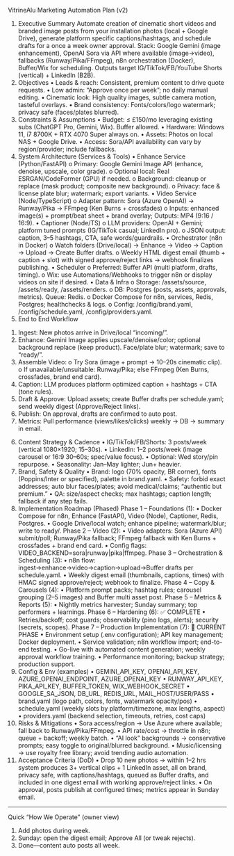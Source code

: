 VitrineAlu Marketing Automation Plan (v2)
1) Executive Summary
Automate creation of cinematic short videos and branded image posts from your installation photos (local + Google Drive), generate platform specific captions/hashtags, and schedule drafts for a once a week owner approval. Stack: Google Gemini (image enhancement), OpenAI Sora via API where available (image→video), fallbacks (Runway/Pika/FFmpeg), n8n orchestration (Docker), Buffer/Wix for scheduling. Outputs target IG/TikTok/FB/YouTube Shorts (vertical) + LinkedIn (B2B).
2) Objectives
•	Leads & reach: Consistent, premium content to drive quote requests.
•	Low admin: “Approve once per week”; no daily manual editing.
•	Cinematic look: High quality images, subtle camera motion, tasteful overlays.
•	Brand consistency: Fonts/colors/logo watermark; privacy safe (faces/plates blurred).
3) Constraints & Assumptions
•	Budget: ≤ £150/mo leveraging existing subs (ChatGPT Pro, Gemini, Wix). Buffer allowed.
•	Hardware: Windows 11, i7 8700K + RTX 4070 Super always on.
•	Assets: Photos on local NAS + Google Drive.
•	Access: Sora/API availability can vary by region/provider; include fallbacks.
4) System Architecture (Services & Tools)
•	Enhance Service (Python/FastAPI)
o	Primary: Google Gemini Image API (enhance, denoise, upscale, color grade).
o	Optional local: Real ESRGAN/CodeFormer (GPU) if needed.
o	Background: cleanup or replace (mask product; composite new background).
o	Privacy: face & license plate blur; watermark; export variants.
•	Video Service (Node/TypeScript)
o	Adapter pattern: Sora (Azure OpenAI) → Runway/Pika → FFmpeg (Ken Burns + crossfades)
o	Inputs: enhanced image(s) + prompt/beat sheet + brand overlay; Outputs: MP4 (9:16 / 16:9).
•	Captioner (Node/TS)
o	LLM providers: OpenAI + Gemini; platform tuned prompts (IG/TikTok casual; LinkedIn pro).
o	JSON output: caption, 3–5 hashtags, CTA, safe words/guardrails.
•	Orchestrator (n8n in Docker)
o	Watch folders (Drive/local) → Enhance → Video → Caption → Upload → Create Buffer drafts.
o	Weekly HTML digest email (thumb + caption + slot) with signed approve/reject links → webhook finalizes publishing.
•	Scheduler
o	Preferred: Buffer API (multi platform, drafts, timing).
o	Wix: use Automations/Webhooks to trigger n8n or display videos on site if desired.
•	Data & Infra
o	Storage: /assets/source, /assets/ready, /assets/renders.
o	DB: Postgres (posts, assets, approvals, metrics). Queue: Redis.
o	Docker Compose for n8n, services, Redis, Postgres; healthchecks & logs.
o	Config: /config/brand.yaml, /config/schedule.yaml, /config/providers.yaml.
5) End to End Workflow
1.	Ingest: New photos arrive in Drive/local “incoming/”.
2.	Enhance: Gemini Image applies upscale/denoise/color; optional background replace (keep product). Face/plate blur; watermark; save to “ready/”.
3.	Assemble Video:
o	Try Sora (image + prompt → 10–20s cinematic clip).
o	If unavailable/unsuitable: Runway/Pika; else FFmpeg (Ken Burns, crossfades, brand end card).
4.	Caption: LLM produces platform optimized caption + hashtags + CTA (tone rules).
5.	Draft & Approve: Upload assets; create Buffer drafts per schedule.yaml; send weekly digest (Approve/Reject links).
6.	Publish: On approval, drafts are confirmed to auto post.
7.	Metrics: Pull performance (views/likes/clicks) weekly → DB → summary in email.
6) Content Strategy & Cadence
•	IG/TikTok/FB/Shorts: 3 posts/week (vertical 1080×1920; 15–30s).
•	LinkedIn: 1–2 posts/week (image carousel or 16:9 30–60s; spec/value focus).
•	Optional: Wed story/pin repurpose.
•	Seasonality: Jan–May lighter; Jun+ heavier.
7) Brand, Safety & Quality
•	Brand: logo (70% opacity, BR corner), fonts (Poppins/Inter or specified), palette in brand.yaml.
•	Safety: forbid exact addresses; auto blur faces/plates; avoid medical/claims; “authentic but premium.”
•	QA: size/aspect checks; max hashtags; caption length; fallback if any step fails.
8) Implementation Roadmap (Phased)
Phase 1 – Foundations (1):
•	Docker Compose for n8n, Enhance (FastAPI), Video (Node), Captioner, Redis, Postgres.
•	Google Drive/local watch; enhance pipeline; watermark/blur; write to ready/.
Phase 2 – Video (2):
•	Video adapters: Sora (Azure API) submit/poll; Runway/Pika fallback; FFmpeg fallback with Ken Burns + crossfades + brand end card.
•	Config flags: VIDEO_BACKEND=sora|runway|pika|ffmpeg.
Phase 3 – Orchestration & Scheduling (3):
•	n8n flow: ingest→enhance→video→caption→upload→Buffer drafts per schedule.yaml.
•	Weekly digest email (thumbnails, captions, times) with HMAC signed approve/reject; webhook to finalize.
Phase 4 – Copy & Carousels (4):
•	Platform prompt packs; hashtag rules; carousel grouping (2–5 images) and Buffer multi asset post.
Phase 5 – Metrics & Reports (5):
•	Nightly metrics harvester; Sunday summary; top performers + learnings.
Phase 6 – Hardening (6): ✅ COMPLETE
•	Retries/backoff; cost guards; observability (pino logs, alerts); security (secrets, scopes).
Phase 7 – Production Implementation (7): 🚀 CURRENT PHASE
•	Environment setup (.env configuration); API key management; Docker deployment.
•	Service validation; n8n workflow import; end-to-end testing.
•	Go-live with automated content generation; weekly approval workflow training.
•	Performance monitoring; backup strategy; production support.
9) Config & Env (examples)
•	GEMINI_API_KEY, OPENAI_API_KEY, AZURE_OPENAI_ENDPOINT, AZURE_OPENAI_KEY
•	RUNWAY_API_KEY, PIKA_API_KEY, BUFFER_TOKEN, WIX_WEBHOOK_SECRET
•	GOOGLE_SA_JSON, DB_URL, REDIS_URL, MAIL_HOST/USER/PASS
•	brand.yaml (logo path, colors, fonts, watermark opacity/pos)
•	schedule.yaml (weekly slots by platform/timezone, max lengths, aspect)
•	providers.yaml (backend selection, timeouts, retries, cost caps)
10) Risks & Mitigations
•	Sora access/region → Use Azure where available; fall back to Runway/Pika/FFmpeg.
•	API rate/cost → throttle in n8n; queue + backoff; weekly batch.
•	“AI look” backgrounds → conservative prompts; easy toggle to original/blurred background.
•	Music/licensing → use royalty free library; avoid trending audio automation.
11) Acceptance Criteria (DoD)
•	Drop 10 new photos → within 1–2 hrs system produces 3+ vertical clips + 1 LinkedIn asset, all on brand, privacy safe, with captions/hashtags, queued as Buffer drafts, and included in one digest email with working approve/reject links.
•	On approval, posts publish at configured times; metrics appear in Sunday email.
________________________________________
Quick “How We Operate” (owner view)
1.	Add photos during week.
2.	Sunday: open the digest email; Approve All (or tweak rejects).
3.	Done—content auto posts all week.

